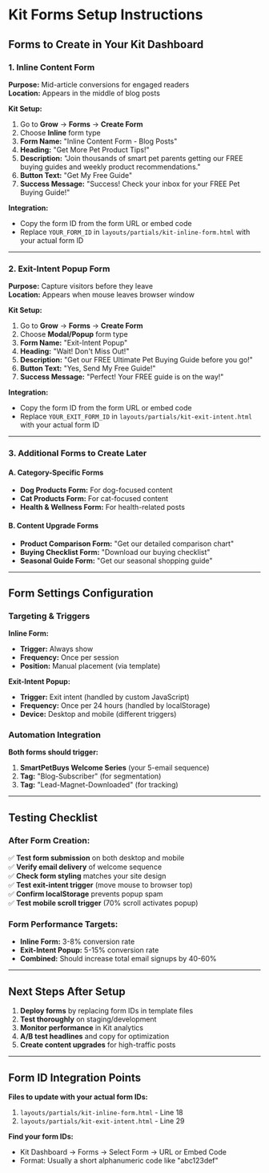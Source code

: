 # Kit Forms Setup Instructions

## Forms to Create in Your Kit Dashboard

### 1. Inline Content Form

**Purpose:** Mid-article conversions for engaged readers  
**Location:** Appears in the middle of blog posts  

**Kit Setup:**
1. Go to **Grow** → **Forms** → **Create Form**
2. Choose **Inline** form type
3. **Form Name:** "Inline Content Form - Blog Posts"
4. **Heading:** "Get More Pet Product Tips!"
5. **Description:** "Join thousands of smart pet parents getting our FREE buying guides and weekly product recommendations."
6. **Button Text:** "Get My Free Guide"
7. **Success Message:** "Success! Check your inbox for your FREE Pet Buying Guide!"

**Integration:**
- Copy the form ID from the form URL or embed code
- Replace `YOUR_FORM_ID` in `layouts/partials/kit-inline-form.html` with your actual form ID

---

### 2. Exit-Intent Popup Form

**Purpose:** Capture visitors before they leave  
**Location:** Appears when mouse leaves browser window  

**Kit Setup:**
1. Go to **Grow** → **Forms** → **Create Form**
2. Choose **Modal/Popup** form type  
3. **Form Name:** "Exit-Intent Popup"
4. **Heading:** "Wait! Don't Miss Out!"
5. **Description:** "Get our FREE Ultimate Pet Buying Guide before you go!"
6. **Button Text:** "Yes, Send My Free Guide!"
7. **Success Message:** "Perfect! Your FREE guide is on the way!"

**Integration:**
- Copy the form ID from the form URL or embed code
- Replace `YOUR_EXIT_FORM_ID` in `layouts/partials/kit-exit-intent.html` with your actual form ID

---

### 3. Additional Forms to Create Later

#### A. Category-Specific Forms
- **Dog Products Form:** For dog-focused content
- **Cat Products Form:** For cat-focused content  
- **Health & Wellness Form:** For health-related posts

#### B. Content Upgrade Forms
- **Product Comparison Form:** "Get our detailed comparison chart"
- **Buying Checklist Form:** "Download our buying checklist"
- **Seasonal Guide Form:** "Get our seasonal shopping guide"

---

## Form Settings Configuration

### Targeting & Triggers

**Inline Form:**
- **Trigger:** Always show
- **Frequency:** Once per session
- **Position:** Manual placement (via template)

**Exit-Intent Popup:**
- **Trigger:** Exit intent (handled by custom JavaScript)
- **Frequency:** Once per 24 hours (handled by localStorage)
- **Device:** Desktop and mobile (different triggers)

### Automation Integration

**Both forms should trigger:**
1. **SmartPetBuys Welcome Series** (your 5-email sequence)
2. **Tag:** "Blog-Subscriber" (for segmentation)
3. **Tag:** "Lead-Magnet-Downloaded" (for tracking)

---

## Testing Checklist

### After Form Creation:

✅ **Test form submission** on both desktop and mobile  
✅ **Verify email delivery** of welcome sequence  
✅ **Check form styling** matches your site design  
✅ **Test exit-intent trigger** (move mouse to browser top)  
✅ **Confirm localStorage** prevents popup spam  
✅ **Test mobile scroll trigger** (70% scroll activates popup)  

### Form Performance Targets:

- **Inline Form:** 3-8% conversion rate
- **Exit-Intent Popup:** 5-15% conversion rate  
- **Combined:** Should increase total email signups by 40-60%

---

## Next Steps After Setup

1. **Deploy forms** by replacing form IDs in template files
2. **Test thoroughly** on staging/development
3. **Monitor performance** in Kit analytics
4. **A/B test headlines** and copy for optimization
5. **Create content upgrades** for high-traffic posts

---

## Form ID Integration Points

**Files to update with your actual form IDs:**

1. `layouts/partials/kit-inline-form.html` - Line 18
2. `layouts/partials/kit-exit-intent.html` - Line 29

**Find your form IDs:**
- Kit Dashboard → Forms → Select Form → URL or Embed Code
- Format: Usually a short alphanumeric code like "abc123def"